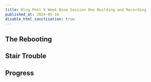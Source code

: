 ```yaml
---
title: Blog Post 5 Week Nine Session One Building and Recording
published_at: 2024-05-16
disable_html_sanitization: true
---
```

## The Rebooting

## Stair Trouble

## Progress

